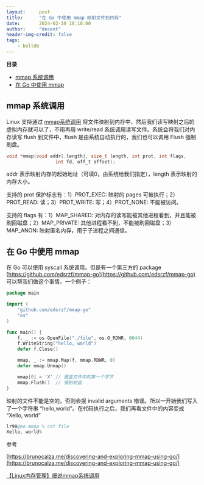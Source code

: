 ```yaml
---
layout:     post
title:      "在 Go 中使用 mmap 映射文件到内存"
date:       2024-02-10 10:10:00
author:     "decent"
header-img-credit: false
tags:
    - boltdb
---
```


**目录**
- [mmap 系统调用](#mmap-系统调用)
- [在 Go 中使用 mmap](#在-go-中使用-mmap)


## mmap 系统调用
Linux 支持通过 [mmap系统调用](https://man7.org/linux/man-pages/man2/mmap.2.html) 将文件映射到内存中，然后我们读写映射之后的虚拟内存就可以了，不用再用 write/read 系统调用读写文件。系统会将我们对内存读写 flush 到文件中，flush 是由系统自动执行的，我们也可以调用 Flush 强制刷盘。

```c
void *mmap(void addr[.length], size_t length, int prot, int flags,
                  int fd, off_t offset);
```

addr 表示映射内存的起始地址（可填0，由系统给我们指定），length 表示映射的内存大小。

支持的 prot 保护标志有：1）PROT_EXEC: 映射的 pages 可被执行；2）PROT_READ: 读；3）PROT_WRITE: 写；4）PROT_NONE: 不能被访问。

支持的 flags 有：1）MAP_SHARED: 对内存的读写能被其他进程看到，并且能被刷回磁盘；2）MAP_PRIVATE: 其他进程看不到，不能被刷回磁盘；3）MAP_ANON: 映射匿名内存，用于子进程之间通信。 

## 在 Go 中使用 mmap
在 Go 可以使用 syscall 系统调用。但是有一个第三方的 package [https://github.com/edsrzf/mmap-go](https://github.com/edsrzf/mmap-go) 可以帮我们做这个事情。一个例子：

```go
package main

import (
	"github.com/edsrzf/mmap-go"
	"os"
)

func main() {
	f, _ := os.OpenFile("./file", os.O_RDWR, 0644)
	f.WriteString("hello, world")
	defer f.Close()

	mmap, _ := mmap.Map(f, mmap.RDWR, 0)
	defer mmap.Unmap()

	mmap[0] = 'X' // 覆盖文件中的第一个字节
	mmap.Flush()  // 强制刷盘
}
```
映射的文件不能是空的，否则会报 invalid arguments 错误。所以一开始我们写入了一个字符串 “hello,world”。在代码执行之后，我们再看文件中的内容变成 “Xello, world”
```s
lr90@mo mmap % cat file 
Xello, world%   
```

参考 

[https://brunocalza.me/discovering-and-exploring-mmap-using-go/](https://brunocalza.me/discovering-and-exploring-mmap-using-go/)

[【Linux内存管理】细说mmap系统调用](https://zhuanlan.zhihu.com/p/527532465)